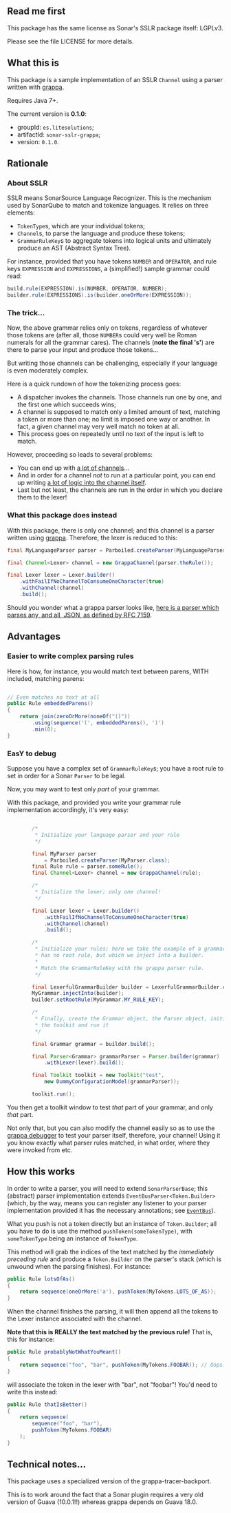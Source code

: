 ## Read me first

This package has the same license as Sonar's SSLR package itself: LGPLv3.

Please see the file LICENSE for more details.

## What this is

This package is a sample implementation of an SSLR `Channel` using a parser written with
[grappa](https://github.com/fge/grappa).

Requires Java 7+.

The current version is **0.1.0**:

* groupId: `es.litesolutions`;
* artifactId: `sonar-sslr-grappa`;
* version: `0.1.0`.

## Rationale

### About SSLR

SSLR means SonarSource Language Recognizer. This is the mechanism used by SonarQube to match and
tokenize languages. It relies on three elements:

* `TokenType`s, which are your individual tokens;
* `Channel`s, to parse the language and produce these tokens;
* `GrammarRuleKey`s to aggregate tokens into logical units and ultimately
  produce an AST (Abstract Syntax Tree).

For instance, provided that you have tokens `NUMBER` and `OPERATOR`, and rule
keys `EXPRESSION` and `EXPRESSIONS`, a (simplified!) sample grammar could read:

```java
build.rule(EXPRESSION).is(NUMBER, OPERATOR, NUMBER);
builder.rule(EXPRESSIONS).is(builder.oneOrMore(EXPRESSION));
```

### The trick...

Now, the above grammar relies only on tokens, regardless of whatever those
tokens are (after all, those `NUMBER`s could very well be Roman numerals for all
the grammar cares). The channels (**note the final 's'**) are there to parse
your input and produce those tokens...

But writing those channels can be challenging, especially if your language is
even moderately complex.

Here is a quick rundown of how the tokenizing process goes:

* A dispatcher invokes the channels. Those channels run one by one, and the
  first one which succeeds wins;
* A channel is supposed to match only a limited amount of text, matching a token
  or more than one; no limit is imposed one way or another. In fact, a given
  channel may very well match no token at all.
* This process goes on repeatedly until no text of the input is left to match.

However, proceeding so leads to several problems:

* You can end up with [a lot of channels](https://github.com/SonarCommunity/sonar-python/blob/master/python-squid/src/main/java/org/sonar/python/lexer/PythonLexer.java)...
* And in order for a channel _not_ to run at a particular point, you can end up
  writing [a lot of logic into the channel itself](https://github.com/SonarCommunity/sonar-python/blob/master/python-squid/src/main/java/org/sonar/python/lexer/IndentationChannel.java).
* Last but not least, the channels are run in the order in which you declare
  them to the lexer!

### What this package does instead

With this package, there is only one channel; and this channel is a parser
written using [grappa](https://github.com/fge/grappa). Therefore, the lexer is
reduced to this:

```java
final MyLanguageParser parser = Parboiled.createParser(MyLanguageParser.class);

final Channel<Lexer> channel = new GrappaChannel(parser.theRule());

final Lexer lexer = Lexer.builder()
    .withFailIfNoChannelToConsumeOneCharacter(true)
    .withChannel(channel)
    .build();
```

Should you wonder what a grappa parser looks like, [here is a parser which parses any, and all,
JSON, as defined by RFC
7159](https://github.com/fge/grappa-examples/blob/master/src/main/java/com/github/fge/grappa/examples/json/JsonParser.java).


## Advantages

### Easier to write complex parsing rules

Here is how, for instance, you would match text between parens, WITH included,
matching parens:

```java

// Even matches no text at all
public Rule embeddedParens()
{
    return join(zeroOrMore(noneOf("()"))
        .using(sequence('(', embeddedParens(), ')')
        .min(0);
}
```

### EasY to debug

Suppose you have a complex set of `GrammarRuleKey`s; you have a root rule to set in order for a
Sonar `Parser` to be legal.

Now, you may want to test only _part_ of your grammar.

With this package, and provided you write your grammar rule implementation accordingly, it's
very easy:

```java

        /*
         * Initialize your language parser and your rule
         */

        final MyParser parser
            = Parboiled.createParser(MyParser.class);
        final Rule rule = parser.someRule();
        final Channel<Lexer> channel = new GrappaChannel(rule);

        /*
         * Initialize the lexer; only one channel!
         */

        final Lexer lexer = Lexer.builder()
            .withFailIfNoChannelToConsumeOneCharacter(true)
            .withChannel(channel)
            .build();

        /*
         * Initialize your rules; here we take the example of a grammar which
         * has no root rule, but which we inject into a builder.
         *
         * Match the GrammarRuleKey with the grappa parser rule.
         */

        final LexerfulGrammarBuilder builder = LexerfulGrammarBuilder.create();
        MyGrammar.injectInto(builder);
        builder.setRootRule(MyGrammar.MY_RULE_KEY);

        /*
         * Finally, create the Grammar object, the Parser object, initialize
         * the toolkit and run it
         */

        final Grammar grammar = builder.build();

        final Parser<Grammar> grammarParser = Parser.builder(grammar)
            .withLexer(lexer).build();

        final Toolkit toolkit = new Toolkit("test",
            new DummyConfigurationModel(grammarParser));

        toolkit.run();
```

You then get a toolkit window to test _that_ part of your grammar, and only _that_ part.

Not only that, but you can also modify the channel easily so as to use the
[grappa debugger](https://github.com/fge/grappa-debugger) to test your parser
itself, therefore, your channel! Using it you know exactly what parser rules
matched, in what order, where they were invoked from etc.

## How this works

In order to write a parser, you will need to extend `SonarParserBase`; this (abstract) parser
implementation extends `EventBusParser<Token.Builder>` (which, by the way, means you can register
any listener to your parser implementation provided it has the necessary annotations; see
[`EventBus`](http://docs.guava-libraries.googlecode.com/git-history/release/javadoc/com/google/common/eventbus/EventBus.html)).

What you push is not a token directly but an instance of `Token.Builder`; all you have to do is use
the method `pushToken(someTokenType)`, with `someTokenType` being an instance of `TokenType`.

This method will grab the indices of the text matched by the _immediately preceding rule_ and
produce a `Token.Builder` on the parser's stack (which is unwound when the parsing finishes). For
instance:

```java
public Rule lotsOfAs()
{
    return sequence(oneOrMore('a'), pushToken(MyTokens.LOTS_OF_AS));
}
```

When the channel finishes the parsing, it will then append all the tokens to the Lexer instance
associated with the channel.

**Note that this is REALLY the text matched by the previous rule!** That is, this for instance:

```java
public Rule probablyNotWhatYouMeant()
{
    return sequence("foo", "bar", pushToken(MyTokens.FOOBAR)); // Oops...
}
```

will associate the token in the lexer with "bar", not "foobar"! You'd need to write this instead:

```java
public Rule thatIsBetter()
{
    return sequence(
        sequence("foo", "bar"),
        pushToken(MyTokens.FOOBAR)
    );
}
```

## Technical notes...

This package uses a specialized version of the grappa-tracer-backport.

This is to work around the fact that a Sonar plugin requires a very old version
of Guava (10.0.1!!) whereas grappa depends on Guava 18.0.

